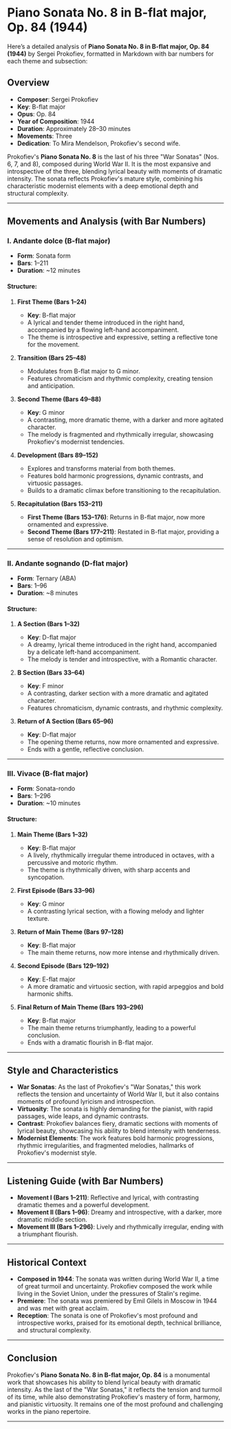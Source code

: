 # Piano Sonata No. 8 in B-flat major, Op. 84 (1944)

Here’s a detailed analysis of **Piano Sonata No. 8 in B-flat major, Op. 84 (1944)** by Sergei Prokofiev, formatted in Markdown with bar numbers for each theme and subsection:

## Overview

- **Composer**: Sergei Prokofiev
- **Key**: B-flat major
- **Opus**: Op. 84
- **Year of Composition**: 1944
- **Duration**: Approximately 28–30 minutes
- **Movements**: Three
- **Dedication**: To Mira Mendelson, Prokofiev's second wife.

Prokofiev's **Piano Sonata No. 8** is the last of his three "War Sonatas" (Nos. 6, 7, and 8), composed during World War II. It is the most expansive and introspective of the three, blending lyrical beauty with moments of dramatic intensity. The sonata reflects Prokofiev's mature style, combining his characteristic modernist elements with a deep emotional depth and structural complexity.

---

## Movements and Analysis (with Bar Numbers)

### **I. Andante dolce (B-flat major)**

- **Form**: Sonata form
- **Bars**: 1–211
- **Duration**: ~12 minutes

#### Structure:

1. **First Theme (Bars 1–24)**

   - **Key**: B-flat major
   - A lyrical and tender theme introduced in the right hand, accompanied by a flowing left-hand accompaniment.
   - The theme is introspective and expressive, setting a reflective tone for the movement.

2. **Transition (Bars 25–48)**

   - Modulates from B-flat major to G minor.
   - Features chromaticism and rhythmic complexity, creating tension and anticipation.

3. **Second Theme (Bars 49–88)**

   - **Key**: G minor
   - A contrasting, more dramatic theme, with a darker and more agitated character.
   - The melody is fragmented and rhythmically irregular, showcasing Prokofiev's modernist tendencies.

4. **Development (Bars 89–152)**

   - Explores and transforms material from both themes.
   - Features bold harmonic progressions, dynamic contrasts, and virtuosic passages.
   - Builds to a dramatic climax before transitioning to the recapitulation.

5. **Recapitulation (Bars 153–211)**
   - **First Theme (Bars 153–176)**: Returns in B-flat major, now more ornamented and expressive.
   - **Second Theme (Bars 177–211)**: Restated in B-flat major, providing a sense of resolution and optimism.

---

### **II. Andante sognando (D-flat major)**

- **Form**: Ternary (ABA)
- **Bars**: 1–96
- **Duration**: ~8 minutes

#### Structure:

1. **A Section (Bars 1–32)**

   - **Key**: D-flat major
   - A dreamy, lyrical theme introduced in the right hand, accompanied by a delicate left-hand accompaniment.
   - The melody is tender and introspective, with a Romantic character.

2. **B Section (Bars 33–64)**

   - **Key**: F minor
   - A contrasting, darker section with a more dramatic and agitated character.
   - Features chromaticism, dynamic contrasts, and rhythmic complexity.

3. **Return of A Section (Bars 65–96)**
   - **Key**: D-flat major
   - The opening theme returns, now more ornamented and expressive.
   - Ends with a gentle, reflective conclusion.

---

### **III. Vivace (B-flat major)**

- **Form**: Sonata-rondo
- **Bars**: 1–296
- **Duration**: ~10 minutes

#### Structure:

1. **Main Theme (Bars 1–32)**

   - **Key**: B-flat major
   - A lively, rhythmically irregular theme introduced in octaves, with a percussive and motoric rhythm.
   - The theme is rhythmically driven, with sharp accents and syncopation.

2. **First Episode (Bars 33–96)**

   - **Key**: G minor
   - A contrasting lyrical section, with a flowing melody and lighter texture.

3. **Return of Main Theme (Bars 97–128)**

   - **Key**: B-flat major
   - The main theme returns, now more intense and rhythmically driven.

4. **Second Episode (Bars 129–192)**

   - **Key**: E-flat major
   - A more dramatic and virtuosic section, with rapid arpeggios and bold harmonic shifts.

5. **Final Return of Main Theme (Bars 193–296)**
   - **Key**: B-flat major
   - The main theme returns triumphantly, leading to a powerful conclusion.
   - Ends with a dramatic flourish in B-flat major.

---

## Style and Characteristics

- **War Sonatas**: As the last of Prokofiev's "War Sonatas," this work reflects the tension and uncertainty of World War II, but it also contains moments of profound lyricism and introspection.
- **Virtuosity**: The sonata is highly demanding for the pianist, with rapid passages, wide leaps, and dynamic contrasts.
- **Contrast**: Prokofiev balances fiery, dramatic sections with moments of lyrical beauty, showcasing his ability to blend intensity with tenderness.
- **Modernist Elements**: The work features bold harmonic progressions, rhythmic irregularities, and fragmented melodies, hallmarks of Prokofiev's modernist style.

---

## Listening Guide (with Bar Numbers)

- **Movement I (Bars 1–211)**: Reflective and lyrical, with contrasting dramatic themes and a powerful development.
- **Movement II (Bars 1–96)**: Dreamy and introspective, with a darker, more dramatic middle section.
- **Movement III (Bars 1–296)**: Lively and rhythmically irregular, ending with a triumphant flourish.

---

## Historical Context

- **Composed in 1944**: The sonata was written during World War II, a time of great turmoil and uncertainty. Prokofiev composed the work while living in the Soviet Union, under the pressures of Stalin's regime.
- **Premiere**: The sonata was premiered by Emil Gilels in Moscow in 1944 and was met with great acclaim.
- **Reception**: The sonata is one of Prokofiev's most profound and introspective works, praised for its emotional depth, technical brilliance, and structural complexity.

---

## Conclusion

Prokofiev's **Piano Sonata No. 8 in B-flat major, Op. 84** is a monumental work that showcases his ability to blend lyrical beauty with dramatic intensity. As the last of the "War Sonatas," it reflects the tension and turmoil of its time, while also demonstrating Prokofiev's mastery of form, harmony, and pianistic virtuosity. It remains one of the most profound and challenging works in the piano repertoire.

---
